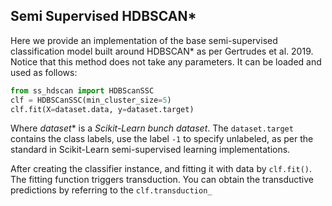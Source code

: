## Semi Supervised HDBSCAN*
Here we provide an implementation of the base semi-supervised classification model built around HDBSCAN* as per Gertrudes et al. 2019.
Notice that this method does not take any parameters. It can be loaded and used as follows:
```python
from ss_hdscan import HDBScanSSC
clf = HDBSCanSSC(min_cluster_size=5)
clf.fit(X=dataset.data, y=dataset.target)
```
Where *dataset** is a *Scikit-Learn bunch dataset*. The ```dataset.target``` contains the class labels, use the label ```-1``` to specify unlabeled, as per the standard in Scikit-Learn semi-supervised learning implementations.

After creating the classifier instance, and fitting it with data by `clf.fit()`. The fitting function triggers transduction. You can obtain the transductive predictions by referring to the `clf.transduction_`
